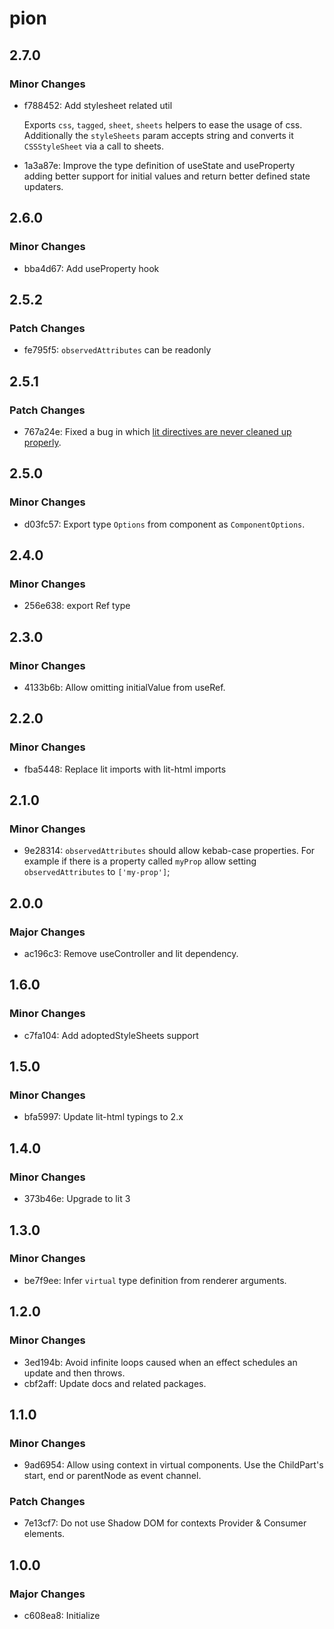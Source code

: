 # pion

## 2.7.0

### Minor Changes

- f788452: Add stylesheet related util

  Exports `css`, `tagged`, `sheet`, `sheets` helpers to ease the usage of css.
  Additionally the `styleSheets` param accepts string and converts it `CSSStyleSheet` via a call to sheets.

- 1a3a87e: Improve the type definition of useState and useProperty adding better support for initial values
  and return better defined state updaters.

## 2.6.0

### Minor Changes

- bba4d67: Add useProperty hook

## 2.5.2

### Patch Changes

- fe795f5: `observedAttributes` can be readonly

## 2.5.1

### Patch Changes

- 767a24e: Fixed a bug in which [lit directives are never cleaned up properly](https://github.com/pionjs/pion/issues/17).

## 2.5.0

### Minor Changes

- d03fc57: Export type `Options` from component as `ComponentOptions`.

## 2.4.0

### Minor Changes

- 256e638: export Ref type

## 2.3.0

### Minor Changes

- 4133b6b: Allow omitting initialValue from useRef.

## 2.2.0

### Minor Changes

- fba5448: Replace lit imports with lit-html imports

## 2.1.0

### Minor Changes

- 9e28314: `observedAttributes` should allow kebab-case properties.
  For example if there is a property called `myProp` allow setting `observedAttributes` to `['my-prop']`;

## 2.0.0

### Major Changes

- ac196c3: Remove useController and lit dependency.

## 1.6.0

### Minor Changes

- c7fa104: Add adoptedStyleSheets support

## 1.5.0

### Minor Changes

- bfa5997: Update lit-html typings to 2.x

## 1.4.0

### Minor Changes

- 373b46e: Upgrade to lit 3

## 1.3.0

### Minor Changes

- be7f9ee: Infer `virtual` type definition from renderer arguments.

## 1.2.0

### Minor Changes

- 3ed194b: Avoid infinite loops caused when an effect schedules an update and then throws.
- cbf2aff: Update docs and related packages.

## 1.1.0

### Minor Changes

- 9ad6954: Allow using context in virtual components.
  Use the ChildPart's start, end or parentNode as event channel.

### Patch Changes

- 7e13cf7: Do not use Shadow DOM for contexts Provider & Consumer elements.

## 1.0.0

### Major Changes

- c608ea8: Initialize
